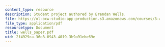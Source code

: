 ```yaml
---
content_type: resource
description: Student project authored by Brendan Wells.
file: https://ol-ocw-studio-app-production.s3.amazonaws.com/courses/3-45-magnetic-materials-spring-2004/2f4929ca36e8094340193b9a91ebe69e_wells_paper.pdf
file_type: application/pdf
resourcetype: Document
title: wells_paper.pdf
uid: 2f4929ca-36e8-0943-4019-3b9a91ebe69e
---
```

